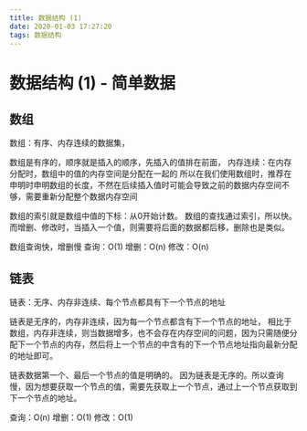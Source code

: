```yaml
---
title: 数据结构 (1)
date: 2020-01-03 17:27:20
tags: 数据结构
---
```



# 数据结构 (1) - 简单数据

## 数组
数组：有序、内存连续的数据集，

数组是有序的，顺序就是插入的顺序，先插入的值排在前面，
内存连续：在内存分配时，数组中的值的内存空间是分配在一起的
所以在我们使用数组时，推荐在申明时申明数组的长度，不然在后续插入值时可能会导致之前的数据内存空间不够，需要重新分配整个数据内存空间

数组的索引就是数组中值的下标：从0开始计数。
数组的查找通过索引，所以快。
而增删、修改时，当插入一个值，则需要将后面的数据都后移，删除也是类似。

数组查询快，增删慢
查询：O(1)
增删：O(n)
修改：O(n)

## 链表
链表：无序、内存非连续、每个节点都具有下一个节点的地址

链表是无序的，内存非连续，因为每一个节点都含有下一个节点的地址，
相比于数组，内存非连续，则当数据增多，也不会存在内存空间的问题，因为只需随便分配下一个节点的内存，然后将上一个节点的中含有的下一个节点地址指向最新分配的地址即可。

链表数据第一个、最后一个节点的值是明确的。
因为链表是无序的。所以查询慢，因为想要获取一个节点的值，需要先获取上一个节点，通过上一个节点获取到下一个节点的地址。

查询：O(n)
增删：O(1)
修改：O(1)

